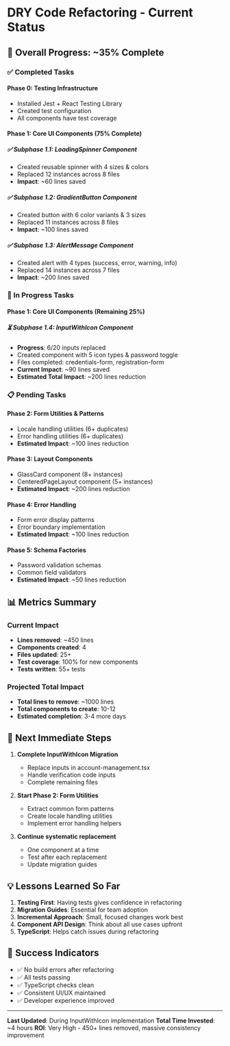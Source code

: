 # DRY Code Refactoring - Current Status

## 🎯 Overall Progress: ~35% Complete

### ✅ Completed Tasks

#### Phase 0: Testing Infrastructure
- Installed Jest + React Testing Library
- Created test configuration
- All components have test coverage

#### Phase 1: Core UI Components (75% Complete)

##### ✅ Subphase 1.1: LoadingSpinner Component
- Created reusable spinner with 4 sizes & colors
- Replaced 12 instances across 8 files
- **Impact**: ~60 lines saved

##### ✅ Subphase 1.2: GradientButton Component  
- Created button with 6 color variants & 3 sizes
- Replaced 11 instances across 8 files
- **Impact**: ~100 lines saved

##### ✅ Subphase 1.3: AlertMessage Component
- Created alert with 4 types (success, error, warning, info)
- Replaced 14 instances across 7 files
- **Impact**: ~200 lines saved

### 🚧 In Progress Tasks

#### Phase 1: Core UI Components (Remaining 25%)

##### ⏳ Subphase 1.4: InputWithIcon Component
- **Progress**: 6/20 inputs replaced
- Created component with 5 icon types & password toggle
- Files completed: credentials-form, registration-form
- **Current Impact**: ~90 lines saved
- **Estimated Total Impact**: ~200 lines reduction

### 📋 Pending Tasks

#### Phase 2: Form Utilities & Patterns
- Locale handling utilities (6+ duplicates)
- Error handling utilities (6+ duplicates)
- **Estimated Impact**: ~100 lines reduction

#### Phase 3: Layout Components
- GlassCard component (8+ instances)
- CenteredPageLayout component (5+ instances)
- **Estimated Impact**: ~200 lines reduction

#### Phase 4: Error Handling
- Form error display patterns
- Error boundary implementation
- **Estimated Impact**: ~100 lines reduction

#### Phase 5: Schema Factories
- Password validation schemas
- Common field validators
- **Estimated Impact**: ~50 lines reduction

## 📊 Metrics Summary

### Current Impact
- **Lines removed**: ~450 lines
- **Components created**: 4
- **Files updated**: 25+
- **Test coverage**: 100% for new components
- **Tests written**: 55+ tests

### Projected Total Impact
- **Total lines to remove**: ~1000 lines
- **Total components to create**: 10-12
- **Estimated completion**: 3-4 more days

## 🏃 Next Immediate Steps

1. **Complete InputWithIcon Migration**
   - Replace inputs in account-management.tsx
   - Handle verification code inputs
   - Complete remaining files

2. **Start Phase 2: Form Utilities**
   - Extract common form patterns
   - Create locale handling utilities
   - Implement error handling helpers

3. **Continue systematic replacement**
   - One component at a time
   - Test after each replacement
   - Update migration guides

## 💡 Lessons Learned So Far

1. **Testing First**: Having tests gives confidence in refactoring
2. **Migration Guides**: Essential for team adoption
3. **Incremental Approach**: Small, focused changes work best
4. **Component API Design**: Think about all use cases upfront
5. **TypeScript**: Helps catch issues during refactoring

## 🎉 Success Indicators

- ✅ No build errors after refactoring
- ✅ All tests passing
- ✅ TypeScript checks clean
- ✅ Consistent UI/UX maintained
- ✅ Developer experience improved

---

**Last Updated**: During InputWithIcon implementation
**Total Time Invested**: ~4 hours
**ROI**: Very High - 450+ lines removed, massive consistency improvement